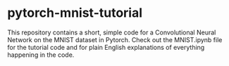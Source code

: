 # pytorch-mnist-tutorial
This repository contains a short, simple code for a Convolutional Neural Network on the MNIST dataset in Pytorch.
Check out the MNIST.ipynb file for the tutorial code and for plain English explanations of everything happening in the code.
